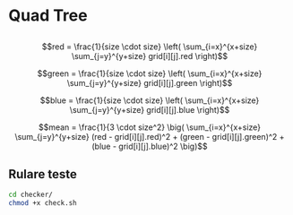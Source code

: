 # Quad Tree


## 

```math
red = \frac{1}{size \cdot size} \left( \sum_{i=x}^{x+size} \sum_{j=y}^{y+size} grid[i][j].red \right)
```
```math
green = \frac{1}{size \cdot size} \left( \sum_{i=x}^{x+size} \sum_{j=y}^{y+size} grid[i][j].green \right)
```
```math
blue = \frac{1}{size \cdot size} \left( \sum_{i=x}^{x+size} \sum_{j=y}^{y+size} grid[i][j].blue \right)
```


```math
mean = \frac{1}{3 \cdot size^2} 
       \big(  \sum_{i=x}^{x+size} \sum_{j=y}^{y+size} 
       (red - grid[i][j].red)^2 
           + (green - grid[i][j].green)^2 
           + (blue - grid[i][j].blue)^2 \big)
```

## Rulare teste


```sh
cd checker/
chmod +x check.sh
```
